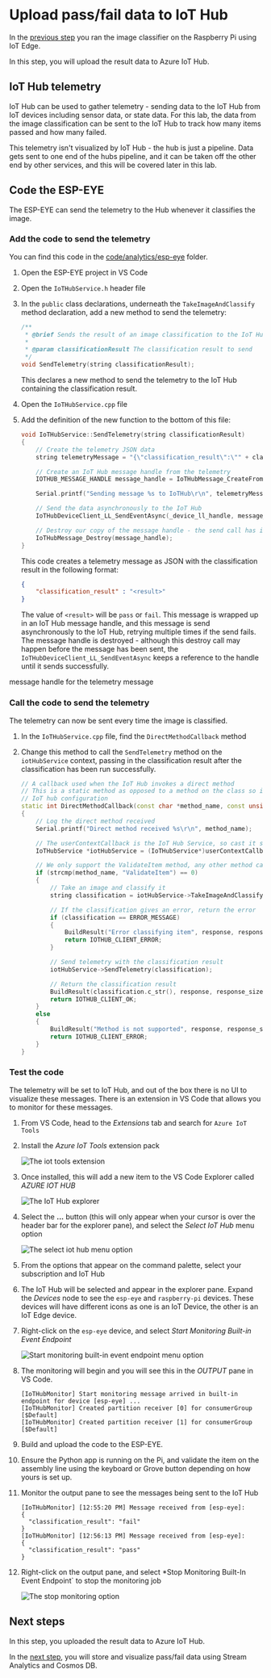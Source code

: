 # Upload pass/fail data to IoT Hub

In the [previous step](./edge-classifier.md) you ran the image classifier on the Raspberry Pi using IoT Edge.

In this step, you will upload the result data to Azure IoT Hub.

## IoT Hub telemetry

IoT Hub can be used to gather telemetry - sending data to the IoT Hub from IoT devices including sensor data, or state data. For this lab, the data from the image classification can be sent to the IoT Hub to track how many items passed and how many failed.

This telemetry isn't visualized by IoT Hub - the hub is just a pipeline. Data gets sent to one end of the hubs pipeline, and it can be taken off the other end by other services, and this will be covered later in this lab.

## Code the ESP-EYE

The ESP-EYE can send the telemetry to the Hub whenever it classifies the image.

### Add the code to send the telemetry

You can find this code in the [code/analytics/esp-eye](../code/analytics/esp-eye) folder.

1. Open the ESP-EYE project in VS Code

1. Open the `IoTHubService.h` header file

1. In the `public` class declarations, underneath the `TakeImageAndClassify` method declaration, add a new method to send the telemetry:

    ```cpp
    /**
     * @brief Sends the result of an image classification to the IoT Hub as telemetry
     *
     * @param classificationResult The classification result to send
     */
    void SendTelemetry(string classificationResult);
    ```

    This declares a new method to send the telemetry to the IoT Hub containing the classification result.

1. Open the `IoTHubService.cpp` file

1. Add the definition of the new function to the bottom of this file:

    ```cpp
    void IoTHubService::SendTelemetry(string classificationResult)
    {
        // Create the telemetry JSON data
        string telemetryMessage = "{\"classification_result\":\"" + classificationResult + "\"}";

        // Create an IoT Hub message handle from the telemetry
        IOTHUB_MESSAGE_HANDLE message_handle = IoTHubMessage_CreateFromString(telemetryMessage.c_str());

        Serial.printf("Sending message %s to IoTHub\r\n", telemetryMessage.c_str());

        // Send the data asynchronously to the IoT Hub
        IoTHubDeviceClient_LL_SendEventAsync(_device_ll_handle, message_handle, NULL, NULL);

        // Destroy our copy of the message handle - the send call has it's own copy and will destroy when it completes
        IoTHubMessage_Destroy(message_handle);
    }
    ```

    This code creates a telemetry message as JSON with the classification result in the following format:

    ```json
    {
        "classification_result" : "<result>"
    }
    ```

    The value of `<result>` will be `pass` or `fail`. This message is wrapped up in an IoT Hub message handle, and this message is send asynchronously to the IoT Hub, retrying multiple times if the send fails. The message handle is destroyed - although this destroy call may happen before the message has been sent, the `IoTHubDeviceClient_LL_SendEventAsync` keeps a reference to the handle until it sends successfully.

message handle for the telemetry message

### Call the code to send the telemetry

The telemetry can now be sent every time the image is classified.

1. In the `IoTHubService.cpp` file, find the `DirectMethodCallback` method

1. Change this method to call the `SendTelemetry` method on the `iotHubService` context, passing in the classification result after the classification has been run successfully.

    ```cpp
    // A callback used when the IoT Hub invokes a direct method
    // This is a static method as opposed to a method on the class so it can be pass to the
    // IoT hub configuration
    static int DirectMethodCallback(const char *method_name, const unsigned char *payload, size_t size, unsigned char **response, size_t *response_size, void *userContextCallback)
    {
        // Log the direct method received
        Serial.printf("Direct method received %s\r\n", method_name);

        // The userContextCallback is the IoT Hub Service, so cast it so it can be used
        IoTHubService *iotHubService = (IoTHubService*)userContextCallback;

        // We only support the ValidateItem method, any other method calls return an error status
        if (strcmp(method_name, "ValidateItem") == 0)
        {
            // Take an image and classify it
            string classification = iotHubService->TakeImageAndClassify();

            // If the classification gives an error, return the error
            if (classification == ERROR_MESSAGE)
            {
                BuildResult("Error classifying item", response, response_size);
                return IOTHUB_CLIENT_ERROR;
            }

            // Send telemetry with the classification result
            iotHubService->SendTelemetry(classification);

            // Return the classification result
            BuildResult(classification.c_str(), response, response_size);
            return IOTHUB_CLIENT_OK;
        }
        else
        {
            BuildResult("Method is not supported", response, response_size);
            return IOTHUB_CLIENT_ERROR;
        }
    }
    ```

### Test the code

The telemetry will be set to IoT Hub, and out of the box there is no UI to visualize these messages. There is an extension in VS Code that allows you to monitor for these messages.

1. From VS Code, head to the *Extensions* tab and search for `Azure IoT Tools`

1. Install the *Azure IoT Tools* extension pack

    ![The iot tools extension](../../../../images/vscode-extensions-azure-iot-tools.png)

1. Once installed, this will add a new item to the VS Code Explorer called *AZURE IOT HUB*

    ![The IoT Hub explorer](../images/vscode-explorer-azure-iot-hub.png)

1. Select the **...** button (this will only appear when your cursor is over the header bar for the explorer pane), and select the *Select IoT Hub* menu option

    ![The select iot hub menu option](../images/vscode-explorer-azure-iot-hub-select-iot-hub-menu.png)

1. From the options that appear on the command palette, select your subscription and IoT Hub

1. The IoT Hub will be selected and appear in the explorer pane. Expand the *Devices* node to see the `esp-eye` and `raspberry-pi` devices. These devices will have different icons as one is an IoT Device, the other is an IoT Edge device.

1. Right-click on the `esp-eye` device, and select *Start Monitoring Built-in Event Endpoint*

    ![Start monitoring built-in event endpoint menu option](../images/vscode-explorer-azure-iot-hub-start-monitoring-built-in-endpoint-menu.png)

1. The monitoring will begin and you will see this in the *OUTPUT* pane in VS Code.

    ```output
    [IoTHubMonitor] Start monitoring message arrived in built-in endpoint for device [esp-eye] ...
    [IoTHubMonitor] Created partition receiver [0] for consumerGroup [$Default]
    [IoTHubMonitor] Created partition receiver [1] for consumerGroup [$Default]
    ```

1. Build and upload the code to the ESP-EYE.

1. Ensure the Python app is running on the Pi, and validate the item on the assembly line using the keyboard or Grove button depending on how yours is set up.

1. Monitor the output pane to see the messages being sent to the IoT Hub

    ```output
    [IoTHubMonitor] [12:55:20 PM] Message received from [esp-eye]:
    {
      "classification_result": "fail"
    }
    [IoTHubMonitor] [12:56:13 PM] Message received from [esp-eye]:
    {
      "classification_result": "pass"
    }
    ```

1. Right-click on the output pane, and select *Stop Monitoring Built-In Event Endpoint` to stop the monitoring job

    ![The stop monitoring option](../images/vscode-explorer-azure-iot-hub-stop-monitoring-built-in-endpoint-menu.png)

## Next steps

In this step, you uploaded the result data to Azure IoT Hub.

In the [next step](./store-and-visualize.md), you will store and visualize pass/fail data using Stream Analytics and Cosmos DB.
